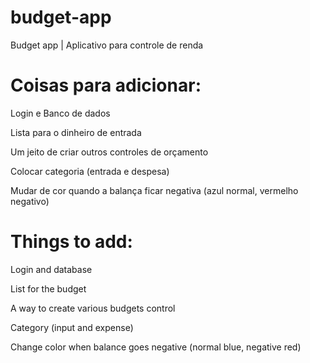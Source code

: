 # budget-app
Budget app | Aplicativo para controle de renda

# Coisas para adicionar:
Login e Banco de dados

Lista para o dinheiro de entrada

Um jeito de criar outros controles de orçamento

Colocar categoria (entrada e despesa)

Mudar de cor quando a balança ficar negativa (azul normal, vermelho negativo)


# Things to add: 
Login and database

List for the budget

A way to create various  budgets control

Category (input and expense)

Change color when balance goes negative (normal blue, negative red)


